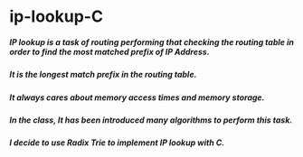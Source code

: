 # ip-lookup-C
##### IP lookup is  a task of routing performing that checking the routing table in order to find the most matched prefix of IP Address.
##### It is the longest match prefix in the routing table.
##### It always cares about memory access times and memory storage.
##### In the class, It has been introduced many algorithms to perform this task.
##### I decide to use Radix Trie to implement IP lookup with C.
